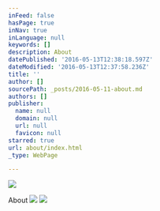 ```yaml
---
inFeed: false
hasPage: true
inNav: true
inLanguage: null
keywords: []
description: About
datePublished: '2016-05-13T12:38:18.597Z'
dateModified: '2016-05-13T12:37:58.236Z'
title: ''
author: []
sourcePath: _posts/2016-05-11-about.md
authors: []
publisher:
  name: null
  domain: null
  url: null
  favicon: null
starred: true
url: about/index.html
_type: WebPage

---
```

![](https://the-grid-user-content.s3-us-west-2.amazonaws.com/1c6e512e-657b-47c7-b22f-f33d888557e6.jpg)

About
![](https://the-grid-user-content.s3-us-west-2.amazonaws.com/9d58fa38-e4a7-48c1-bd5f-f654f0f04c2f.jpg)
![](https://the-grid-user-content.s3-us-west-2.amazonaws.com/e541a712-771c-4597-8e91-f5431ab895dc.jpg)